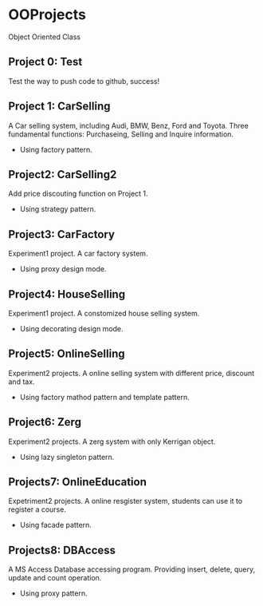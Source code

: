 # OOProjects
Object Oriented Class
## Project 0: Test
Test the way to push code to github, success!
## Project 1: CarSelling
A Car selling system, including Audi, BMW, Benz, Ford and Toyota.
Three fundamental functions: Purchaseing, Selling and Inquire information.
- Using factory pattern.
## Project2: CarSelling2
Add price discouting function on Project 1.
- Using strategy pattern.
## Project3: CarFactory
Experiment1 project.
A car factory system.
- Using proxy design mode.
## Project4: HouseSelling
Experiment1 project.
A constomized house selling system.
- Using decorating design mode.
## Project5: OnlineSelling
Experiment2 projects.
A online selling system with different price, discount and tax.
- Using factory mathod pattern and template pattern.
## Project6: Zerg
Experiment2 projects.
A zerg system with only Kerrigan object.
- Using lazy singleton pattern.
## Projects7: OnlineEducation
Expetriment2 projects.
A online resgister system, students can use it to register a course.
- Using facade pattern.
## Projects8: DBAccess
A MS Access Database accessing program. Providing insert, delete, query, update and count operation.
- Using proxy pattern.